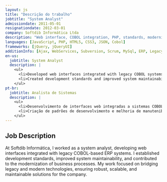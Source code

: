 ```yaml
---
layout: js
title: "Descrição do trabalho"
jobtitle: "System Analyst"
admissiondate: 2011-05-01
resignationdate: 2012-03-01
company: Softdib Informática Ltda
description: "Web interface, COBOL integration, PHP, standards, modernization."
languages: [JavaScript, PHP, HTML5, CSS3, JSON, Cobol]
frameworks: [jQuery, jQueryUI]
additionInfo: [Ajax, WebServices, Subversion, Scrum, MySql, ERP, Legacy Integration, Standards]
en-us:
  jobtitle: System Analyst
  description: |
    <ul>
      <li>Developed web interfaces integrated with legacy COBOL systems.</li>
      <li>Created development standards and improved system maintainability.</li>
    </ul>
pt-br:
  jobtitle: Analista de Sistemas
  description: |
    <ul>
      <li>Desenvolvimento de interfaces web integradas a sistemas COBOL.</li>
      <li>Criação de padrões de desenvolvimento e melhoria de manutenibilidade.</li>
    </ul>
---
```


## Job Description

At Softdib Informática, I worked as a system analyst, developing web interfaces integrated with legacy COBOL-based ERP systems. I established development standards, improved system maintainability, and contributed to the modernization of business processes. My work focused on bridging legacy and modern technologies, ensuring robust, scalable, and maintainable solutions for the company.

